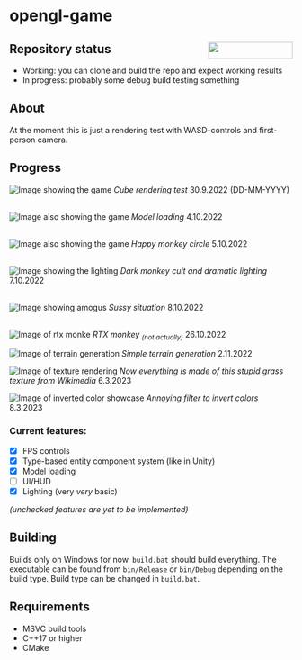 # opengl-game
## Repository status <img src="/images/status.png?" width="150" height="30" align="right"/>

- Working: you can clone and build the repo and expect working results
- In progress: probably some debug build testing something

## About
At the moment this is just a rendering test with WASD-controls and first-person camera.
## Progress
![Image showing the game](/images/screenshot.png)
*Cube rendering test* 30.9.2022 (DD-MM-YYYY)
<br><br>

![Image also showing the game](/images/screenshot2.png)
*Model loading* 4.10.2022
<br><br>

![Image also showing the game](/images/screenshot3.png)
*Happy monkey circle* 5.10.2022
<br><br>

![Image showing the lighting](/images/screenshot4.png)
*Dark monkey cult and dramatic lighting* 7.10.2022
<br><br>

![Image showing amogus](/images/screenshot5.png)
*Sussy situation* 8.10.2022
<br><br>

![Image of rtx monke](/images/screenshot6.png)
*RTX monkey <sub>(not actually)</sub>* 26.10.2022

![Image of terrain generation](/images/screenshot7.png)
*Simple terrain generation* 2.11.2022

![Image of texture rendering](/images/screenshot8.png)
*Now everything is made of this stupid grass texture from Wikimedia* 6.3.2023

![Image of inverted color showcase](/images/screenshot9.png)
*Annoying filter to invert colors* 8.3.2023

### Current features:
- [x] FPS controls
- [x] Type-based entity component system (like in Unity)
- [x] Model loading
- [ ] UI/HUD
- [x] Lighting (very *very* basic)

*(unchecked features are yet to be implemented)*
## Building
Builds only on Windows for now. ``build.bat`` should build everything. The executable can be found from ``bin/Release`` or ``bin/Debug`` depending on the build type. Build type can be changed in ``build.bat``.
## Requirements
- MSVC build tools
- C++17 or higher
- CMake
